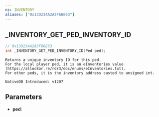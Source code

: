 ```yaml
---
ns: INVENTORY
aliases: ["0x13D234A2A3F66E63"]
---
```

## _INVENTORY_GET_PED_INVENTORY_ID

```c
// 0x13D234A2A3F66E63
int _INVENTORY_GET_PED_INVENTORY_ID(Ped ped);
```

```
Returns a unique inventory ID for this ped.
For the local player ped, it is an eInventories value (https://alloc8or.re/rdr3/doc/enums/eInventories.txt).
For other peds, it is the inventory address casted to unsigned int.

NativeDB Introduced: v1207
```

## Parameters
* **ped**:
